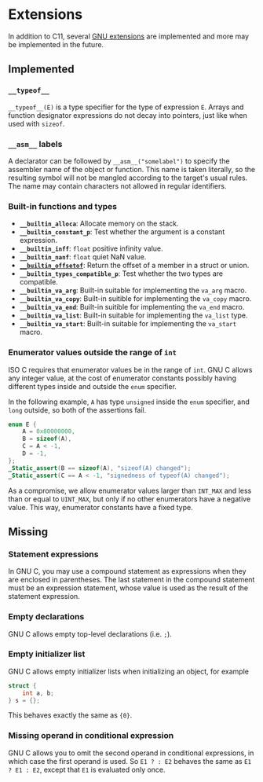 # Extensions

In addition to C11, several [GNU extensions] are implemented and more
may be implemented in the future.

## Implemented

### `__typeof__`

`__typeof__(E)` is a type specifier for the type of expression `E`. Arrays
and function designator expressions do not decay into pointers, just
like when used with `sizeof`.

### `__asm__` labels

A declarator can be followed by `__asm__("somelabel")` to specify the
assembler name of the object or function. This name is taken literally, so
the resulting symbol will not be mangled according to the target's usual
rules. The name may contain characters not allowed in regular identifiers.

### Built-in functions and types

- **`__builtin_alloca`**: Allocate memory on the stack.
- **`__builtin_constant_p`**: Test whether the argument is a constant expression.
- **`__builtin_inff`**: `float` positive infinity value.
- **`__builtin_nanf`**: `float` quiet NaN value.
- **[`__builtin_offsetof`]**: Return the offset of a member in a struct or union.
- **`__builtin_types_compatible_p`**: Test whether the two types are compatible.
- **`__builtin_va_arg`**: Built-in suitable for implementing the `va_arg` macro.
- **`__builtin_va_copy`**: Built-in suitible for implementing the `va_copy` macro.
- **`__builtin_va_end`**: Built-in suitible for implementing the `va_end` macro.
- **`__builtin_va_list`**: Built-in suitable for implementing the `va_list` type.
- **`__builtin_va_start`**: Built-in suitable for implementing the `va_start` macro.

### Enumerator values outside the range of `int`

ISO C requires that enumerator values be in the range of `int`. GNU C
allows any integer value, at the cost of enumerator constants possibly
having different types inside and outside the `enum` specifier.

In the following example, `A` has type `unsigned` inside the `enum`
specifier, and `long` outside, so both of the assertions fail.

```c
enum E {
    A = 0x80000000,
    B = sizeof(A),
    C = A < -1,
    D = -1,
};
_Static_assert(B == sizeof(A), "sizeof(A) changed");
_Static_assert(C == A < -1, "signedness of typeof(A) changed");
```

As a compromise, we allow enumerator values larger than `INT_MAX` and
less than or equal to `UINT_MAX`, but only if no other enumerators have
a negative value. This way, enumerator constants have a fixed type.

## Missing

### Statement expressions

In GNU C, you may use a compound statement as expressions when they are
enclosed in parentheses. The last statement in the compound statement
must be an expression statement, whose value is used as the result of
the statement expression.

### Empty declarations

GNU C allows empty top-level declarations (i.e. `;`).

### Empty initializer list

GNU C allows empty initializer lists when initializing an object,
for example

```c
struct {
	int a, b;
} s = {};
```

This behaves exactly the same as `{0}`.

### Missing operand in conditional expression

GNU C allows you to omit the second operand in conditional expressions,
in which case the first operand is used. So `E1 ? : E2` behaves the same
as `E1 ? E1 : E2`, except that `E1` is evaluated only once.

[GNU extensions]: https://gcc.gnu.org/onlinedocs/gcc/C-Extensions.html
[`__builtin_offsetof`]: https://gcc.gnu.org/onlinedocs/gcc/Offsetof.html
